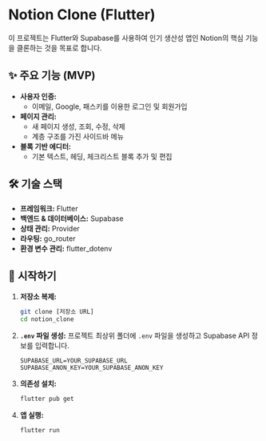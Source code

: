 # Notion Clone (Flutter)

이 프로젝트는 Flutter와 Supabase를 사용하여 인기 생산성 앱인 Notion의 핵심 기능을 클론하는 것을 목표로 합니다.

## ✨ 주요 기능 (MVP)

-   **사용자 인증:**
    -   이메일, Google, 패스키를 이용한 로그인 및 회원가입
-   **페이지 관리:**
    -   새 페이지 생성, 조회, 수정, 삭제
    -   계층 구조를 가진 사이드바 메뉴
-   **블록 기반 에디터:**
    -   기본 텍스트, 헤딩, 체크리스트 블록 추가 및 편집

## 🛠️ 기술 스택

-   **프레임워크:** Flutter
-   **백엔드 & 데이터베이스:** Supabase
-   **상태 관리:** Provider
-   **라우팅:** go_router
-   **환경 변수 관리:** flutter_dotenv

## 🚀 시작하기

1.  **저장소 복제:**
    ```bash
    git clone [저장소 URL]
    cd notion_clone
    ```

2.  **`.env` 파일 생성:**
    프로젝트 최상위 폴더에 `.env` 파일을 생성하고 Supabase API 정보를 입력합니다.
    ```
    SUPABASE_URL=YOUR_SUPABASE_URL
    SUPABASE_ANON_KEY=YOUR_SUPABASE_ANON_KEY
    ```

3.  **의존성 설치:**
    ```bash
    flutter pub get
    ```

4.  **앱 실행:**
    ```bash
    flutter run
    ```